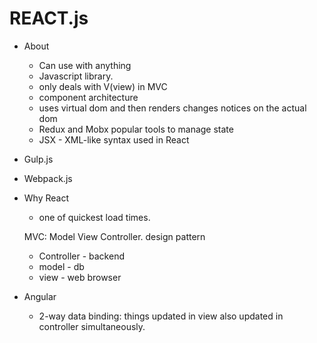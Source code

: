 # REACT.js

- About
  - Can use with anything
  - Javascript library.
  - only deals with V(view) in MVC
  - component architecture
  - uses virtual dom and then renders changes notices on the actual dom
  - Redux and Mobx popular tools to manage state
  - JSX - XML-like syntax used in React


- Gulp.js
- Webpack.js

- Why React
  - one of quickest load times. 


  MVC: Model View Controller. design pattern
  - Controller - backend
  - model - db
  - view - web browser

- Angular
  - 2-way data binding: things updated in view also updated in controller simultaneously.